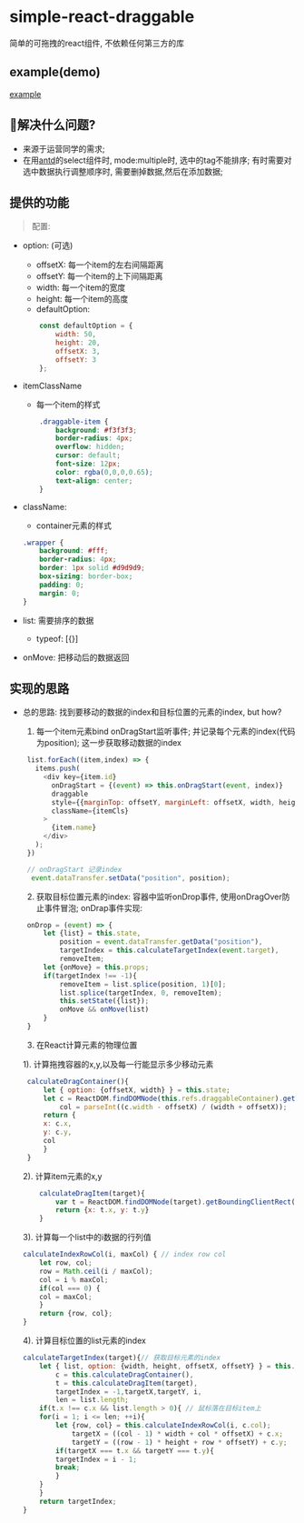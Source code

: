 # simple-react-draggable
简单的可拖拽的react组件, 不依赖任何第三方的库

## example(demo)
[example](./draggable.gif)

## 解决什么问题?
  - 来源于运营同学的需求;
  - 在用[antd](https://github.com/ant-design/ant-design)的select组件时, mode:multiple时, 选中的tag不能排序; 有时需要对选中数据执行调整顺序时, 需要删掉数据,然后在添加数据;

## 提供的功能

> 配置:

  - option: (可选)
    - offsetX: 每一个item的左右间隔距离
    - offsetY: 每一个item的上下间隔距离
    - width:   每一个item的宽度
    - height:  每一个item的高度
    - defaultOption: 
    ```js
        const defaultOption = {
            width: 50, 
            height: 20,
            offsetX: 3,
            offsetY: 3
        };
    ```
  - itemClassName
    - 每一个item的样式
    ```css
        .draggable-item {
            background: #f3f3f3;
            border-radius: 4px;
            overflow: hidden;
            cursor: default;
            font-size: 12px;
            color: rgba(0,0,0,0.65);
            text-align: center;
        }
    ```
  - className: 
    - container元素的样式
    ```css
    .wrapper {
        background: #fff;
        border-radius: 4px;
        border: 1px solid #d9d9d9;
        box-sizing: border-box;
        padding: 0;
        margin: 0;
    }
    ```
  - list: 需要排序的数据
    - typeof: [{}]

  - onMove: 把移动后的数据返回
## 实现的思路

 - 总的思路: 
   找到要移动的数据的index和目标位置的元素的index, but how?
    
   1. 每一个item元素bind onDragStart监听事件; 并记录每个元素的index(代码为position); 这一步获取移动数据的index
  
   ```js
    list.forEach((item,index) => {
      items.push(
        <div key={item.id}
          onDragStart = {(event) => this.onDragStart(event, index)}
          draggable
          style={{marginTop: offsetY, marginLeft: offsetX, width, height, lineHeight: height+'px'}}
          className={itemCls}
        >
          {item.name}
        </div>
      );
    })

    // onDragStart 记录index
     event.dataTransfer.setData("position", position);
   ```

   2. 获取目标位置元素的index: 容器中监听onDrop事件, 使用onDragOver防止事件冒泡; onDrap事件实现:
   ```js
    onDrop = (event) => {
        let {list} = this.state,
            position = event.dataTransfer.getData("position"),
            targetIndex = this.calculateTargetIndex(event.target),
            removeItem;
        let {onMove} = this.props;
        if(targetIndex !== -1){
            removeItem = list.splice(position, 1)[0];
            list.splice(targetIndex, 0, removeItem);
            this.setState({list});
            onMove && onMove(list)
        }
    }
   ```

   3. 在React计算元素的物理位置
   
   1). 计算拖拽容器的x,y,以及每一行能显示多少移动元素
   ```js
    calculateDragContainer(){
        let { option: {offsetX, width} } = this.state;
        let c = ReactDOM.findDOMNode(this.refs.draggableContainer).getBoundingClientRect(),
            col = parseInt((c.width - offsetX) / (width + offsetX));
        return {
        x: c.x,
        y: c.y,
        col
        }
    }
   ```

    2). 计算item元素的x,y
    ```js
        calculateDragItem(target){
            var t = ReactDOM.findDOMNode(target).getBoundingClientRect();
            return {x: t.x, y: t.y}
        }
    ```
    3). 计算每一个list中的i数据的行列值
    ```js
    calculateIndexRowCol(i, maxCol) { // index row col
        let row, col;
        row = Math.ceil(i / maxCol);
        col = i % maxCol;
        if(col === 0) {
        col = maxCol;
        }
        return {row, col};
    }
    ```

    4). 计算目标位置的list元素的index
    ```js
    calculateTargetIndex(target){// 获取目标元素的index
        let { list, option: {width, height, offsetX, offsetY} } = this.state,
            c = this.calculateDragContainer(),
            t = this.calculateDragItem(target),
            targetIndex = -1,targetX,targetY, i,
            len = list.length;
        if(t.x !== c.x && list.length > 0){ // 鼠标落在目标item上
        for(i = 1; i <= len; ++i){
            let {row, col} = this.calculateIndexRowCol(i, c.col);
                targetX = ((col - 1) * width + col * offsetX) + c.x;
                targetY = ((row - 1) * height + row * offsetY) + c.y;
            if(targetX === t.x && targetY === t.y){
            targetIndex = i - 1;
            break; 
            }
        }
        }
        return targetIndex;
    }
    ```
    